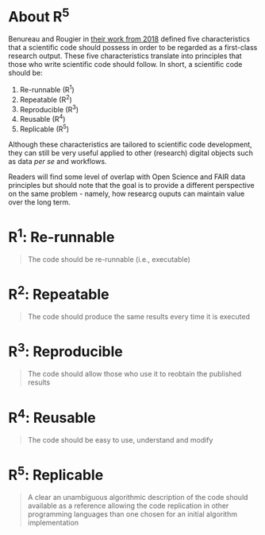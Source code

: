 # About R<sup>5</sup>

Benureau and Rougier in [their work from 2018](https://doi.org/10.3389/fninf.2017.00069) defined five characteristics that a scientific code should possess in order to be regarded as a first-class research output. These five characteristics translate into principles that those who write scientific code should follow. In short, a scientific code should be:
1. Re-runnable  (R<sup>1</sup>)
2. Repeatable   (R<sup>2</sup>)
3. Reproducible (R<sup>3</sup>)
4. Reusable     (R<sup>4</sup>)
5. Replicable   (R<sup>5</sup>)

Although these characteristics are tailored to scientific code development, they can still be very useful applied to other (research) digital objects such as data *per se* and workflows.

Readers will find some level of overlap with Open Science and FAIR data principles but should note that the goal is to provide a different perspective on the same problem - namely, how researcg ouputs can maintain value over the long term.

# R<sup>1</sup>: Re-runnable
> The code should be re-runnable (i.e., executable)

# R<sup>2</sup>: Repeatable
> The code should produce the same results every time it is executed

# R<sup>3</sup>: Reproducible
> The code should allow those who use it to reobtain the published results


# R<sup>4</sup>: Reusable
> The code  should be easy to use, understand and modify

# R<sup>5</sup>: Replicable
> A clear an unambiguous algorithmic description of the code should available as a reference allowing the code replication in other programming languages than one chosen for an initial algorithm implementation
